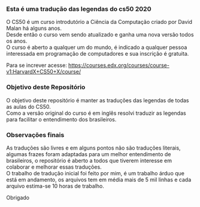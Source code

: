 ### Esta é uma tradução das legendas do cs50 2020
O CS50 é um curso introdutório a Ciência da Computação criado por David Malan há alguns anos.  
Desde então o curso vem sendo atualizado e ganha uma nova versão todos os anos.  
O curso é aberto a qualquer um do mundo, é indicado a qualquer pessoa interessada em programação de computadores e sua inscrição é gratuita.

Para se increver acesse: https://courses.edx.org/courses/course-v1:HarvardX+CS50+X/course/

### Objetivo deste Repositório
O objetivo deste repositório é manter as traduções das legendas de todas as aulas do CS50.  
Como a versão original do curso é em inglês resolvi traduzir as legendas para facilitar o entendimento dos brasileiros.

### Observações finais
As traduções são livres e em alguns pontos não são traduções literais, algumas frazes foram adaptadas para um melhor entendimento de brasileiros, o repositório é aberto a todos que tiverem interesse em colaborar e melhorar essas traduções.  
O trabalho de tradução inicial foi feito por mim, é um trabalho árduo que está em andamento, os arquivos tem em média mais de 5 mil linhas e cada arquivo estima-se 10 horas de trabalho.

Obrigado

